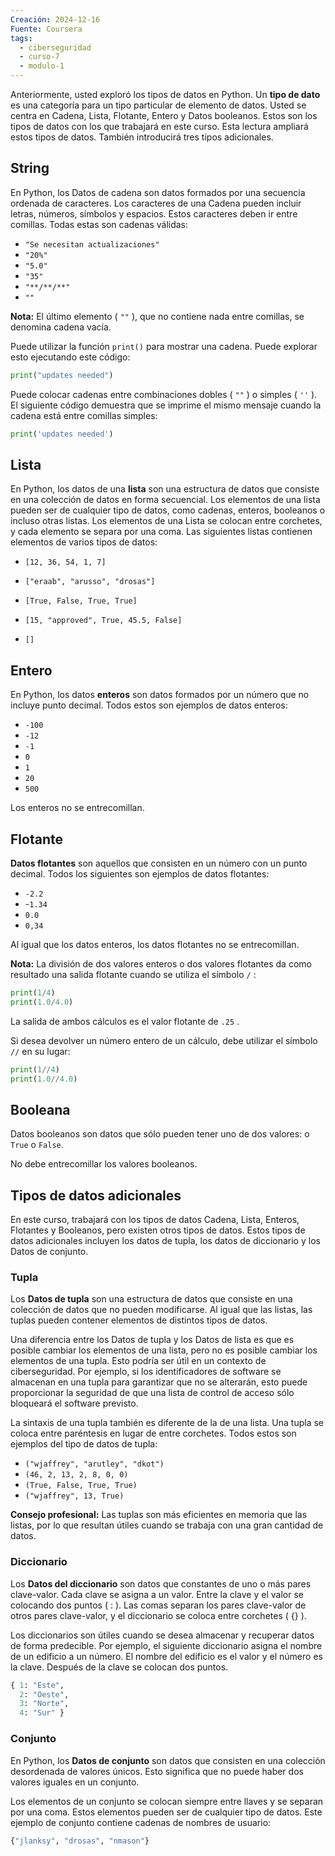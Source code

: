 ```yaml
---
Creación: 2024-12-16
Fuente: Coursera
tags:
  - ciberseguridad
  - curso-7
  - modulo-1
---
```

Anteriormente, usted exploró los tipos de datos en Python. Un **tipo de dato** es una categoría para un tipo particular de elemento de datos. Usted se centra en Cadena, Lista, Flotante, Entero y Datos booleanos. Estos son los tipos de datos con los que trabajará en este curso. Esta lectura ampliará estos tipos de datos. También introducirá tres tipos adicionales.
## String

En Python, los Datos de cadena son datos formados por una secuencia ordenada de caracteres. Los caracteres de una Cadena pueden incluir letras, números, símbolos y espacios. Estos caracteres deben ir entre comillas. Todas estas son cadenas válidas:

- `"Se necesitan actualizaciones"`
- `"20%"`
- `"5.0"`
- `"35"`
- `"**/**/**" `
- `""`

**Nota:** El último elemento ( `""` ), que no contiene nada entre comillas, se denomina cadena vacía.

Puede utilizar la función `print()` para mostrar una cadena. Puede explorar esto ejecutando este código:
```python
print("updates needed")
```
Puede colocar cadenas entre combinaciones dobles ( `""` ) o simples ( `''` ). El siguiente código demuestra que se imprime el mismo mensaje cuando la cadena está entre comillas simples:
```python
print('updates needed')
```
## Lista

En Python, los datos de una **lista** son una estructura de datos que consiste en una colección de datos en forma secuencial. Los elementos de una lista pueden ser de cualquier tipo de datos, como cadenas, enteros, booleanos o incluso otras listas. Los elementos de una Lista se colocan entre corchetes, y cada elemento se separa por una coma. Las siguientes listas contienen elementos de varios tipos de datos:
- `[12, 36, 54, 1, 7]`
    
- `["eraab", "arusso", "drosas"]`
- `[True, False, True, True]`
- `[15, "approved", True, 45.5, False]`
- `[]`
## Entero

En Python, los datos **enteros** son datos formados por un número que no incluye punto decimal. Todos estos son ejemplos de datos enteros:

- `-100`
- `-12`
- `-1`
- `0`
- `1`
- `20`
- `500`

Los enteros no se entrecomillan.
## Flotante

**Datos flotantes** son aquellos que consisten en un número con un punto decimal. Todos los siguientes son ejemplos de datos flotantes:

- `-2.2`
- -`1.34`
- `0.0`
- `0,34`

Al igual que los datos enteros, los datos flotantes no se entrecomillan.

**Nota:** La división de dos valores enteros o dos valores flotantes da como resultado una salida flotante cuando se utiliza el símbolo `/` :
```python
print(1/4)
print(1.0/4.0)
```
La salida de ambos cálculos es el valor flotante de `.25` .

Si desea devolver un número entero de un cálculo, debe utilizar el símbolo `//` en su lugar:
```python
print(1//4)
print(1.0//4.0)
```
## Booleana

Datos booleanos son datos que sólo pueden tener uno de dos valores: o `True` o `False`.

No debe entrecomillar los valores booleanos.
## Tipos de datos adicionales

En este curso, trabajará con los tipos de datos Cadena, Lista, Enteros, Flotantes y Booleanos, pero existen otros tipos de datos. Estos tipos de datos adicionales incluyen los datos de tupla, los datos de diccionario y los Datos de conjunto.
### Tupla

Los **Datos de tupla** son una estructura de datos que consiste en una colección de datos que no pueden modificarse. Al igual que las listas, las tuplas pueden contener elementos de distintos tipos de datos.

Una diferencia entre los Datos de tupla y los Datos de lista es que es posible cambiar los elementos de una lista, pero no es posible cambiar los elementos de una tupla. Esto podría ser útil en un contexto de ciberseguridad. Por ejemplo, si los identificadores de software se almacenan en una tupla para garantizar que no se alterarán, esto puede proporcionar la seguridad de que una lista de control de acceso sólo bloqueará el software previsto.

La sintaxis de una tupla también es diferente de la de una lista. Una tupla se coloca entre paréntesis en lugar de entre corchetes. Todos estos son ejemplos del tipo de datos de tupla:

- `("wjaffrey", "arutley", "dkot")`
- `(46, 2, 13, 2, 8, 0, 0)`
- `(True, False, True, True)`
- `("wjaffrey", 13, True)`

**Consejo profesional:** Las tuplas son más eficientes en memoria que las listas, por lo que resultan útiles cuando se trabaja con una gran cantidad de datos.
### Diccionario

Los **Datos del diccionario** son datos que constantes de uno o más pares clave-valor. Cada clave se asigna a un valor. Entre la clave y el valor se colocando dos puntos ( : ). Las comas separan los pares clave-valor de otros pares clave-valor, y el diccionario se coloca entre corchetes ( {} ).

Los diccionarios son útiles cuando se desea almacenar y recuperar datos de forma predecible. Por ejemplo, el siguiente diccionario asigna el nombre de un edificio a un número. El nombre del edificio es el valor y el número es la clave. Después de la clave se colocan dos puntos.

```python
{ 1: "Este",
  2: "Oeste",
  3: "Norte",
  4: "Sur" }
```
### Conjunto

En Python, los **Datos de conjunto** son datos que consisten en una colección desordenada de valores únicos. Esto significa que no puede haber dos valores iguales en un conjunto.

Los elementos de un conjunto se colocan siempre entre llaves y se separan por una coma. Estos elementos pueden ser de cualquier tipo de datos. Este ejemplo de conjunto contiene cadenas de nombres de usuario:

```python
{"jlanksy", "drosas", "nmason"}
```